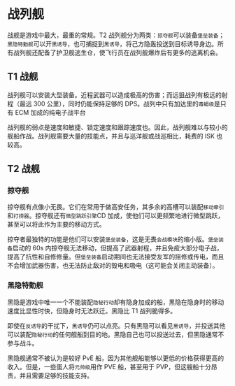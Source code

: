 # 战列舰

战舰是游戏中最大，最重的常规。T2 战列舰分为两类：`掠夺舰`可以装备`堡垒装备`；`黑隐特勤舰`可以开`黑诱导`，也可捕捉到`黑诱导`，将己方隐轰投送到目标诱导身边。所有战列舰还配备了护卫舰逃生仓，使飞行员在战列舰爆炸后有更多的逃离机会。

## T1 战舰

战列舰可以安装大型装备。近程武器可以造成极高的伤害；而远狙战列有极远的射程（最远 300 公里），同时仍能保持足够的 DPS。战列中只有加达里的`毒蝎级`是只有 ECM 加成的纯电子战平台

战列舰的弱点是速度和敏捷、锁定速度和跟踪速度也。因此，战列舰难以与较小的舰船作战。战列舰需要大量的技能点，并且与巡洋舰或战巡相比，耗费的 ISK 也较高。

## T2 战舰

### 掠夺舰

掠夺舰有点像小无畏。它们在常用于做高安任务，其多余的高槽可以装配`移动牵引`和`打捞器`。掠夺舰还有`微型跳跃引擎`CD 加成，使他们可以更频繁地进行微型跳跃，甚至可以将此作为主要的移动方式。

掠夺者最独特的功能是他们可以安装`堡垒装备`，这是无畏`会战模块`的缩小版。`堡垒装备`启动的 60s 内掠夺舰无法移动，但提高了武器射程，并且免疫大部分电子战，提高了抗性和自修修量。但`堡垒装备`启动期间也无法接受友军的摇修或传电，而且不会增加武器伤害，也无法防止敌对的毁电和吸电（这可能会关闭主动装备）。

### 黑隐特勤舰

黑隐是游戏中唯一一个不能装配`隐秘行动`却有隐身加成的船，黑隐在隐身时的移动速度比显性时快，但隐身时无法跃迁。黑隐比 T1 战列脆得多。

即使在`反诱导`的干扰下，`黑诱导`仍可以点亮。只有黑隐可以看见`黑诱导`，并投送其他可以装配`隐秘行动`的任何舰船到目的地。黑隐自己也可以投送过去，但黑隐通常不参与战斗。

黑隐舰通常不被认为是较好 PvE 船，因为其他舰船能够以更低的价格获得更高的收入。但是，一些蛋人将`元帅级`用作 PVE 船，甚至用于 PVP，但这艘船十分昂贵，并且需要足够的技能支持。
